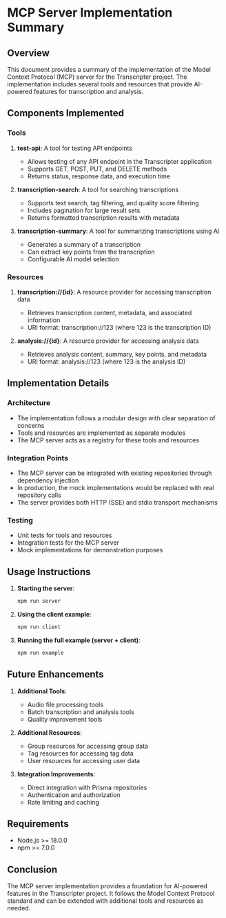 # MCP Server Implementation Summary

## Overview

This document provides a summary of the implementation of the Model Context Protocol (MCP) server for the Transcripter project. The implementation includes several tools and resources that provide AI-powered features for transcription and analysis.

## Components Implemented

### Tools

1. **test-api**: A tool for testing API endpoints
   - Allows testing of any API endpoint in the Transcripter application
   - Supports GET, POST, PUT, and DELETE methods
   - Returns status, response data, and execution time

2. **transcription-search**: A tool for searching transcriptions
   - Supports text search, tag filtering, and quality score filtering
   - Includes pagination for large result sets
   - Returns formatted transcription results with metadata

3. **transcription-summary**: A tool for summarizing transcriptions using AI
   - Generates a summary of a transcription
   - Can extract key points from the transcription
   - Configurable AI model selection

### Resources

1. **transcription://{id}**: A resource provider for accessing transcription data
   - Retrieves transcription content, metadata, and associated information
   - URI format: transcription://123 (where 123 is the transcription ID)

2. **analysis://{id}**: A resource provider for accessing analysis data
   - Retrieves analysis content, summary, key points, and metadata
   - URI format: analysis://123 (where 123 is the analysis ID)

## Implementation Details

### Architecture

- The implementation follows a modular design with clear separation of concerns
- Tools and resources are implemented as separate modules
- The MCP server acts as a registry for these tools and resources

### Integration Points

- The MCP server can be integrated with existing repositories through dependency injection
- In production, the mock implementations would be replaced with real repository calls
- The server provides both HTTP (SSE) and stdio transport mechanisms

### Testing

- Unit tests for tools and resources
- Integration tests for the MCP server
- Mock implementations for demonstration purposes

## Usage Instructions

1. **Starting the server**:
   ```bash
   npm run server
   ```

2. **Using the client example**:
   ```bash
   npm run client
   ```

3. **Running the full example (server + client)**:
   ```bash
   npm run example
   ```

## Future Enhancements

1. **Additional Tools**:
   - Audio file processing tools
   - Batch transcription and analysis tools
   - Quality improvement tools

2. **Additional Resources**:
   - Group resources for accessing group data
   - Tag resources for accessing tag data
   - User resources for accessing user data

3. **Integration Improvements**:
   - Direct integration with Prisma repositories
   - Authentication and authorization
   - Rate limiting and caching

## Requirements

- Node.js >= 18.0.0
- npm >= 7.0.0

## Conclusion

The MCP server implementation provides a foundation for AI-powered features in the Transcripter project. It follows the Model Context Protocol standard and can be extended with additional tools and resources as needed.